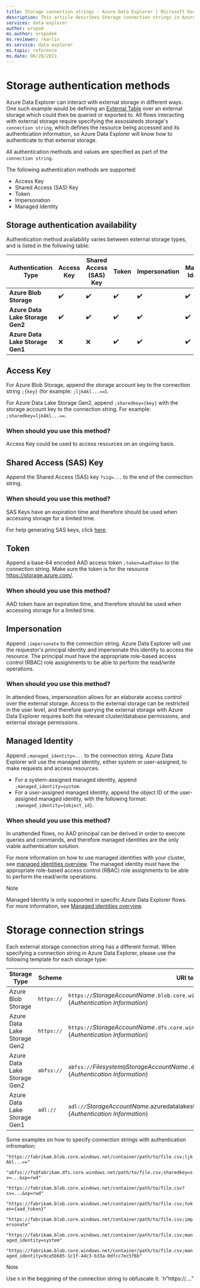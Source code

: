 ```yaml
---
title: Storage connection strings - Azure Data Explorer | Microsoft Docs
description: This article describes Storage connection strings in Azure Data Explorer.
services: data-explorer
author: orspod
ms.author: orspodek
ms.reviewer: rkarlin
ms.service: data-explorer
ms.topic: reference
ms.date: 06/28/2021
---
```

# Storage authentication methods

Azure Data Explorer can interact with external storage in different ways. One such example would be defining an [External Table](kusto/query/schema-entities/externaltables.md) over an external storage which could then be queried or exported to.
All flows interacting with external storage require specifying the assosiateds storage's `connection string`, which defines the resource being accessed and its authentication information, so Azure Data Explorer will know how to authenticate to that external storage.

All authentication methods and values are specified as part of the `connection string`. 

The following authentication methods are supported:
* Access Key
* Shared Access (SAS) Key
* Token
* Impersonation
* Managed Identity

## Storage authentication availability

Authentication method availability varies between external storage types, and is listed in the following table:

Authentication Type | Access Key | Shared Access (SAS) Key | Token | Impersonation | Managed Identity
--- | --- | --- | --- | --- | --- 
**Azure Blob Storage** | :heavy_check_mark: | :heavy_check_mark: | :heavy_check_mark:| :heavy_check_mark:| :heavy_check_mark:
**Azure Data Lake Storage Gen2** | :heavy_check_mark: | :heavy_check_mark: | :heavy_check_mark:| :heavy_check_mark:| :heavy_check_mark:
**Azure Data Lake Storage Gen1** | :x: | :x: | :heavy_check_mark:| :heavy_check_mark:| :heavy_check_mark:

## Access Key
For Azure Blob Storage, append the storage account key to the connection string `;{key}` (for example: `;ljkAkl...==`).

For Azure Data Lake Storage Gen2, append `;sharedkey={key}` with the storage account key to the connection string. For example: `;sharedkey=ljkAkl...==`.

### When should you use this method?
Access Key could be used to access resources on an ongoing basis. 

## Shared Access (SAS) Key
Append the Shared Access (SAS) key `?sig=...` to the end of the connection string.

### When should you use this method?
SAS Keys have an expiration time and therefore should be used when accessing storage for a limited time.

For help generating SAS keys, click [here](TODO).

## Token
Append a base-64 encoded AAD access token `;token=AadToken` to the connection string. Make sure the token is for the resource https://storage.azure.com/.

### When should you use this method?
AAD token have an expiration time, and therefore should be used when accessing storage for a limited time.

## Impersonation
Append `;impersonate` to the connection string. Azure Data Explorer will use the requestor's principal identity and impersonate this identity to access the resource. The principal must have the appropriate role-based access control (RBAC) role assignments to be able to perform the read/write operations.

### When should you use this method?
In attended flows, impersonation allows for an elaborate access control over the external storage. Access to the external storage can be restricted in the user level, and therefore querying the external storage with Azure Data Explorer requires both the relevant cluster/database permissions, and external storage permissions.

## Managed Identity
Append `;managed_identity=...` to the connection string. Azure Data Explorer will use the managed identity, either system or user-assigned, to make requests and access resources.

* For a system-assigned managed identity, append `;managed_identity=system`.
* For a user-assigned managed identity, append the object ID of the user-assigned managed identity, with the following format: `;managed_identity={object_id}`.

### When should you use this method?
In unattended flows, no AAD principal can be derived in order to execute queries and commands, and therefore managed identities are the only viable authentication solution.

For more information on how to use managed identities with your cluster, see [managed identities overview](/azure/data-explorer/managed-identities-overview).
The managed identity must have the appropriate role-based access control (RBAC) role assignments to be able to perform the read/write operations.

>[!Note]
> Managed Identity is only supported in specific Azure Data Explorer flows. For more information, see [Managed identities overview](/azure/data-explorer/managed-identities-overview).

# Storage connection strings

Each external storage connection string has a different format. 
When specifying a connection string in Azure Data Explorer, please use the following template for each storage type:

|Storage Type                  |Scheme    |URI template                          |
|------------------------------|----------|--------------------------------------|
|Azure Blob Storage            |`https://`|`https://`*StorageAccountName*`.blob.core.windows.net/`*Container*[`/`*BlobName*]{*Authentication Information*}|
|Azure Data Lake Storage Gen2  |`https://`|`https://`*StorageAccountName*`.dfs.core.windows.net/`*Filesystem*[`/`*PathToDirectoryOrFile*]{*Authentication Information*}|
|Azure Data Lake Storage Gen2  |`abfss://`|`abfss://`*Filesystem*`@`*StorageAccountName*`.dfs.core.windows.net/`[*PathToDirectoryOrFile*]{*Authentication Information*}|
|Azure Data Lake Storage Gen1  |`adl://`  |`adl://`*StorageAccountName*.azuredatalakestore.net/[*PathToDirectoryOrFile*]{*Authentication Information*}|

Some examples on how to specify connection strings with authentication infromation:

`"https://fabrikam.blob.core.windows.net/container/path/to/file.csv;ljkAkl...=="`

`"abfss://fs@fabrikam.dfs.core.windows.net/path/to/file.csv;sharedkey=sv=...&sp=rwd"`

`"https://fabrikam.blob.core.windows.net/container/path/to/file.csv?sv=...&sp=rwd"`

`"https://fabrikam.blob.core.windows.net/container/path/to/file.csv;token={aad_token}"`

`"https://fabrikam.blob.core.windows.net/container/path/to/file.csv;impersonate"`

`"https://fabrikam.blob.core.windows.net/container/path/to/file.csv;managed_identity=system"`

`"https://fabrikam.blob.core.windows.net/container/path/to/file.csv;managed_identity=9ca5bb85-1c1f-44c3-b33a-0dfcc7ec5f6b"`



> [!Note]
> Use `h` in the beggining of the connection string to obfuscate it: `h"https://...."
